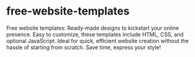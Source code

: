 # free-website-templates
Free website templates: Ready-made designs to kickstart your online presence. Easy to customize, these templates include HTML, CSS, and optional JavaScript. Ideal for quick, efficient website creation without the hassle of starting from scratch. Save time, express your style!
